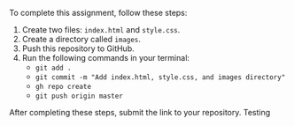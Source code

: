 To complete this assignment, follow these steps:

1. Create two files: `index.html` and `style.css`.
2. Create a directory called `images`.
3. Push this repository to GitHub.
4. Run the following commands in your terminal:
    - `git add .`
    - `git commit -m "Add index.html, style.css, and images directory"`
    - `gh repo create`
    - `git push origin master`

After completing these steps, submit the link to your repository.
Testing
